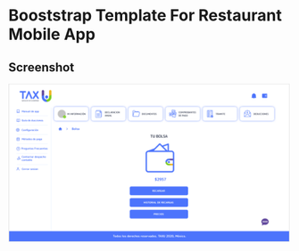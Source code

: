 # Booststrap Template For Restaurant Mobile App

## Screenshot
![Restaurant Mobile App](screenshot.png)